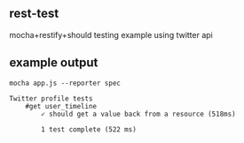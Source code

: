 rest-test
---------

mocha+restify+should testing example using twitter api

example output
--------------

    mocha app.js --reporter spec

    Twitter profile tests
        #get user_timeline
            ✓ should get a value back from a resource (518ms)
            
            1 test complete (522 ms)
